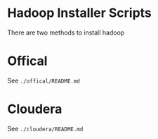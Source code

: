 Hadoop Installer Scripts
=======================

There are two methods to install hadoop
# Offical 
See `./offical/README.md`

# Cloudera
See `./cloudera/README.md`
